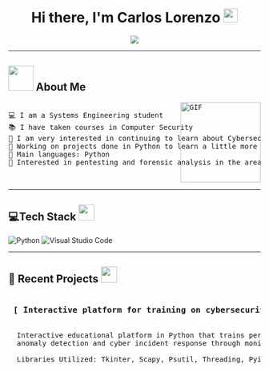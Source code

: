 <h1 align="center"> Hi there, I'm Carlos Lorenzo
<img src="https://media.giphy.com/media/hvRJCLFzcasrR4ia7z/giphy.gif" width="28">
</h1>
<p align="center">
  <a href="https://github.com/Cedelp/Cedelp"><img src="https://readme-typing-svg.herokuapp.com?color=%2336BCF7&center=true&vCenter=true&lines=Hi+%2C+welcome+to+my+Github+page;I+am+Cedelp;I+am+a+High+school+student;CyberSec+Lover+%3C3"></a>
</p>

<hr>

<h2><picture><img src = "https://github.com/7oSkaaa/7oSkaaa/blob/main/Images/about_me.gif?raw=true" width = 50px></picture> About Me</h2>
<pre>
<img align="right" alt="GIF" height="160px" src="https://media4.giphy.com/media/v1.Y2lkPTc5MGI3NjExMDV6Mms5NHhnZGVseHo5ZTBiODViZHY4bHZtYWFpMW1qNmRuMzhsMSZlcD12MV9pbnRlcm5hbF9naWZfYnlfaWQmY3Q9Zw/OLPQ6z2hlHmwFc4Hso/giphy.gif"/>
💻 I am a Systems Engineering student
📚 I have taken courses in Computer Security
📝 I am very interested in continuing to learn about Cybersecurity
🔭 Working on projects done in Python to learn a little more about the language
🌟 Main languages: Python
🚩 Interested in pentesting and forensic analysis in the area of computer security.
</pre>

---
<div>
  <h2> 💻Tech Stack <img src = "https://media2.giphy.com/media/QssGEmpkyEOhBCb7e1/giphy.gif?cid=ecf05e47a0n3gi1bfqntqmob8g9aid1oyj2wr3ds3mg700bl&rid=giphy.gif" width = 32px> </h2>
  <span>

  ![Python](https://img.shields.io/badge/Python-14354C?style=for-the-badge&logo=python&logoColor=white)
  ![Visual Studio Code](https://img.shields.io/badge/Visual%20Studio%20Code-0078d7.svg?style=for-the-badge&logo=visual-studio-code&logoColor=white)

  </span>
</div>

---

  <h2> 📝 Recent Projects <img src = "https://media2.giphy.com/media/QssGEmpkyEOhBCb7e1/giphy.gif?cid=ecf05e47a0n3gi1bfqntqmob8g9aid1oyj2wr3ds3mg700bl&rid=giphy.gif" width = 32px> </h2>
  <pre><h3> [ Interactive platform for training on cybersecurity: ]</h3>
  Interactive educational platform in Python that trains personnel of small and medium-sized companies in network
  anomaly detection and cyber incident response through monitoring and simulations.<br>
  Libraries Utilized: Tkinter, Scapy, Psutil, Threading, Pyinstaller.
  </pre>

